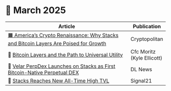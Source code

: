 # 🔸 March 2025

<table><thead><tr><th width="459.44140625">Article </th><th>Publication</th></tr></thead><tbody><tr><td><a href="https://www.cryptopolitan.com/americas-crypto-renaissance-why-stacks-and-bitcoin-layers-are-poised-for-growth/">🟧 America’s Crypto Renaissance: Why Stacks and Bitcoin Layers Are Poised for Growth</a></td><td>Cryptopolitan</td></tr><tr><td>🧡 <a href="https://www.google.com/url?q=https://cfc-stmoritz.com/industry-insights/bitcoin-layers-and-the-path-to-universal-utility?utm_source%3DCfC%2BSt.%2BMoritz%2B-%2BGlobal%2BMailing%2BList%26utm_campaign%3D61bc405f9f-EMAIL_CAMPAIGN_2024_04_03_02_27_COPY_01%26utm_medium%3Demail%26utm_term%3D0_-4a9e5b2e5d-296312470&#x26;sa=D&#x26;source=editors&#x26;ust=1743526707117175&#x26;usg=AOvVaw2GQInrk1FYUbGiwB0hw6Jt">Bitcoin Layers and the Path to Universal Utility</a></td><td>Cfc Moritz (Kyle Ellicott)</td></tr><tr><td>🚀 <a href="https://www.dlnews.com/research/external/velar-perpdex-launches-on-stacks-as-first-bitcoin-native-perpetual-dex/">Velar PerpDex Launches on Stacks as First Bitcoin-Native Perpetual DEX</a></td><td>DL News</td></tr><tr><td>🧡 <a href="https://x.com/signal21btc/status/1902742256068514010">Stacks Reaches New All-Time High TVL</a></td><td>Signal21</td></tr></tbody></table>
